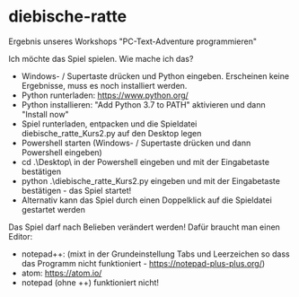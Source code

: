 # diebische-ratte
Ergebnis unseres Workshops "PC-Text-Adventure programmieren"

Ich möchte das Spiel spielen. Wie mache ich das?

- Windows- / Supertaste drücken und Python eingeben. Erscheinen keine Ergebnisse, muss es noch installiert werden.
- Python runterladen: https://www.python.org/
- Python installieren: "Add Python 3.7 to PATH" aktivieren und dann "Install now"
- Spiel runterladen, entpacken und die Spieldatei diebische_ratte_Kurs2.py auf den Desktop legen
- Powershell starten (Windows- / Supertaste drücken und dann Powershell eingeben)
- cd .\Desktop\ in der Powershell eingeben und mit der Eingabetaste bestätigen
- python .\diebische_ratte_Kurs2.py eingeben und mit der Eingabetaste bestätigen - das Spiel startet!
- Alternativ kann das Spiel durch einen Doppelklick auf die Spieldatei gestartet werden

Das Spiel darf nach Belieben verändert werden! Dafür braucht man einen Editor:
- notepad++:
(mixt in der Grundeinstellung Tabs und Leerzeichen so dass das Programm nicht funktioniert - https://notepad-plus-plus.org/)
- atom:
https://atom.io/
- notepad (ohne ++) funktioniert nicht!
